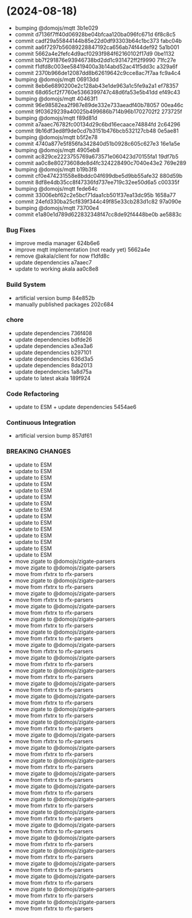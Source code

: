 #  (2024-08-18)


* bumping @domojs/mqtt 3b1e029
* commit d7136f7ff40d06928be04bfcaa120ba096fc671d 6f8c8c5
* commit cadf29a55844144b85e22d0df93303b64c1bc373 fabc04b
* commit aa6f7297b56089228847192ca656ab74f44def92 5a1b001
* commit 5662a4e2fefc4d9acf0293f984f62160102f17d9 0be1132
* commit bb7f291876e93946738bd2dd1c931472ff2f9990 71fc27e
* commit f1dfd8c003ee58419400a3b14abd52ac41f5dd3c a329a6f
* commit 2370b966de12087dd8b62619642c9cce8ac7f7aa fc9a4c4
* bumping @domojs/mqtt 06913dd
* commit 8eb6e6890200e2c128ab43e1de963a1c5fe9a2a1 ef78357
* commit 68d65cf2f7760e5366399747c48d6fa53e5b41dd ef49c43
* bumping @domojs/mqtt 40463f1
* commit 96e98582ea2f987e89de332e733aeadf40b78057 00ea46c
* commit 9f03629239a40025b499686b714b96b1702702f2 273725f
* bumping @domojs/mqtt f89d81d
* commit a7aaec76782fc00134d29c6bd16ecaace74884fd 2c64296
* commit 9b16df3ed8f9de0cd7b3151b476bcb532127cb48 0e5ae81
* bumping @domojs/mqtt b5f2e78
* commit 4740a877e5f856fa342840d51b0928c605c627e3 16e1a5e
* bumping @domojs/mqtt 4905eb8
* commit ac829ce2223755769a673571e060423d70155fa1 19df7b5
* commit aa0c8e80273608de8d4fc324228490c7040e43e2 769e289
* bumping @domojs/mqtt b19b3f8
* commit cf0e474231558e8bddc04f699dbe5d9bb55afe32 880d59b
* commit 8df8e4db35cc8f47336fd737ee719c32ee50d6a5 c00335f
* bumping @domojs/mqtt fede64c
* commit 33006ebf62c2e5bcf71daa1cb501f37ea13dc95b 1658a77
* commit 24efd330ba25cf839f344c49f85e33cb283d1c82 97a090e
* bumping @domojs/mqtt 73700e4
* commit e1a80e1d789d622832348f47cc8de92f4448be0b ae5883c


### Bug Fixes

* improve media manager 624b6e6
* improve mqtt implementation (not ready yet) 5662a4e
* remove @akala/client for now f1dfd8c
* update dependencies a7aaec7
* update to working akala aa0c8e8


### Build System

* artificial version bump 84e852b
* manually published packages 202c684


### chore

* update dependencies 736f408
* update dependencies bdfde26
* update dependencies a3ea3a6
* update dependencies b297101
* update dependencies 636d3a5
* update dependencies 8da2013
* update dependencies 1a8d75a
* update to latest akala 189f924


### Code Refactoring

* update to ESM + update dependencies 5454ae6


### Continuous Integration

* artificial version bump 857df61


### BREAKING CHANGES

* update to ESM
* update to ESM
* update to ESM
* update to ESM
* update to ESM
* update to ESM
* update to ESM
* update to ESM
* update to ESM
* update to ESM
* update to ESM
* update to ESM
* update to ESM
* update to ESM
* update to ESM
* move zigate to @domojs/zigate-parsers
* move zigate to @domojs/zigate-parsers
* move from rfxtrx to rfx-parsers
* move zigate to @domojs/zigate-parsers
* move from rfxtrx to rfx-parsers
* move zigate to @domojs/zigate-parsers
* move from rfxtrx to rfx-parsers
* move zigate to @domojs/zigate-parsers
* move from rfxtrx to rfx-parsers
* move zigate to @domojs/zigate-parsers
* move from rfxtrx to rfx-parsers
* move zigate to @domojs/zigate-parsers
* move from rfxtrx to rfx-parsers
* move zigate to @domojs/zigate-parsers
* move from rfxtrx to rfx-parsers
* move zigate to @domojs/zigate-parsers
* move from rfxtrx to rfx-parsers
* move zigate to @domojs/zigate-parsers
* move from rfxtrx to rfx-parsers
* move zigate to @domojs/zigate-parsers
* move from rfxtrx to rfx-parsers
* move zigate to @domojs/zigate-parsers
* move from rfxtrx to rfx-parsers
* move zigate to @domojs/zigate-parsers
* move from rfxtrx to rfx-parsers
* move zigate to @domojs/zigate-parsers
* move from rfxtrx to rfx-parsers
* move zigate to @domojs/zigate-parsers
* move from rfxtrx to rfx-parsers
* move zigate to @domojs/zigate-parsers
* move from rfxtrx to rfx-parsers
* move zigate to @domojs/zigate-parsers
* move from rfxtrx to rfx-parsers
* move zigate to @domojs/zigate-parsers
* move from rfxtrx to rfx-parsers
* move zigate to @domojs/zigate-parsers
* move from rfxtrx to rfx-parsers
* move zigate to @domojs/zigate-parsers
* move from rfxtrx to rfx-parsers
* move zigate to @domojs/zigate-parsers
* move from rfxtrx to rfx-parsers
* move zigate to @domojs/zigate-parsers
* move from rfxtrx to rfx-parsers
* move zigate to @domojs/zigate-parsers
* move from rfxtrx to rfx-parsers
* move zigate to @domojs/zigate-parsers
* move from rfxtrx to rfx-parsers
* move zigate to @domojs/zigate-parsers
* move from rfxtrx to rfx-parsers
* move zigate to @domojs/zigate-parsers
* move from rfxtrx to rfx-parsers
* move zigate to @domojs/zigate-parsers
* move from rfxtrx to rfx-parsers
* move zigate to @domojs/zigate-parsers
* move from rfxtrx to rfx-parsers



